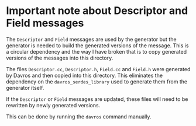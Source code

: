 # Important note about Descriptor and Field messages
The `Descriptor` and `Field` messages are used by the generator but the generator
is needed to build the generated versions of the message.  This is a circular
dependency and the way I have broken that is to copy generated versions of the
messages into this directory.

The files `Descriptor.cc`, `Descriptor.h`, `Field.cc` and `Field.h` were generated by
Davros and then copied into this directory.  This eliminates the dependency on the
`davros_serdes_library` used to generate them from the generator itself.

If the `Descriptor` or `Field` messages are updated, these files will need to be
rewritten by newly generated versions.

This can be done by running the `davros` command manually.
